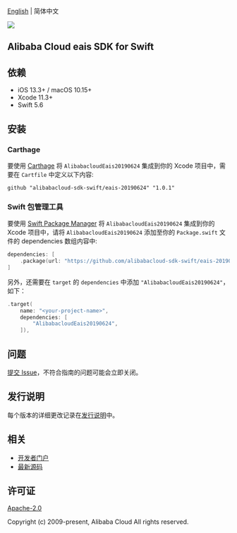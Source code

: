 [English](README.md) | 简体中文

![](https://aliyunsdk-pages.alicdn.com/icons/AlibabaCloud.svg)

## Alibaba Cloud eais SDK for Swift

## 依赖

- iOS 13.3+ / macOS 10.15+
- Xcode 11.3+
- Swift 5.6

## 安装

### Carthage

要使用 [Carthage](https://github.com/Carthage/Carthage) 将 `AlibabacloudEais20190624` 集成到你的 Xcode 项目中，需要在 `Cartfile` 中定义以下内容:

```ogdl
github "alibabacloud-sdk-swift/eais-20190624" "1.0.1"
```

### Swift 包管理工具

要使用 [Swift Package Manager](https://swift.org/package-manager/) 将 `AlibabacloudEais20190624` 集成到你的 Xcode 项目中，请将 `AlibabacloudEais20190624` 添加至你的 `Package.swift` 文件的 dependencies 数组内容中:

```swift
dependencies: [
    .package(url: "https://github.com/alibabacloud-sdk-swift/eais-20190624.git", from: "1.0.1")
]
```

另外，还需要在 `target` 的 `dependencies` 中添加 `"AlibabacloudEais20190624"`，如下：

```swift
.target(
    name: "<your-project-name>",
    dependencies: [
        "AlibabacloudEais20190624",
    ]),
```

## 问题

[提交 Issue](https://github.com/alibabacloud-sdk-swift/eais-20190624/issues/new)，不符合指南的问题可能会立即关闭。

## 发行说明

每个版本的详细更改记录在[发行说明](./ChangeLog.txt)中。

## 相关

* [开发者门户](https://next.api.aliyun.com/home)
* [最新源码](https://github.com/alibabacloud-sdk-swift/eais-20190624)

## 许可证

[Apache-2.0](http://www.apache.org/licenses/LICENSE-2.0)

Copyright (c) 2009-present, Alibaba Cloud All rights reserved.
